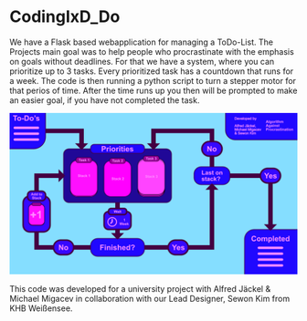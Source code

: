 # CodingIxD_Do

We have a Flask based webapplication for managing a ToDo-List. The Projects main goal was to help people who procrastinate with the emphasis on goals without deadlines. For that we have a system, where you can prioritize up to 3 tasks. 
Every prioritized task has a countdown that runs for a week. The code is then running a python script to turn a stepper motor for that perios of time. 
After the time runs up you then will be prompted to make an easier goal, if you have not completed the task.

![Algorithm](jojojojo.png)



This code was developed for a university project with Alfred Jäckel & Michael Migacev in collaboration with our Lead Designer, Sewon Kim from KHB Weißensee.
